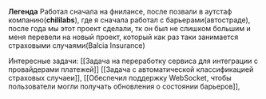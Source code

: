 

**Легенда**
Работал сначала на фнилансе, после позвали в аутстаф компанию(**chililabs**), где я сначала работал с барьерами(автостраде), после года мы этот проект сделали, тк он был не слишком большим и меня перевели на новый проект, который как раз таки занимается страховыми случаями(Balcia Insurance)


Интересные задачи: 
[[Задача на переработку сервиса для интеграции с провайдерами платежей]]
[[Задача с автоматической классификацией страховых случаеи]],
[[Обеспечил поддержку WebSocket, чтобы пользователи могли получать обновления о состоянии барьеров]],
